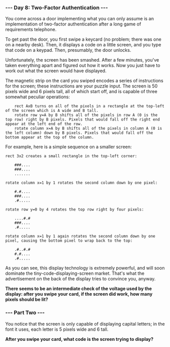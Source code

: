 ### --- Day 8: Two-Factor Authentication ---

You come across a door implementing what you can only assume is an implementation of two-factor authentication after a long game of requirements telephone.

To get past the door, you first swipe a keycard (no problem; there was one on a nearby desk). Then, it displays a code on a little screen, and you type that code on a keypad. Then, presumably, the door unlocks.

Unfortunately, the screen has been smashed. After a few minutes, you've taken everything apart and figured out how it works. Now you just have to work out what the screen would have displayed.

The magnetic strip on the card you swiped encodes a series of instructions for the screen; these instructions are your puzzle input. The screen is 50 pixels wide and 6 pixels tall, all of which start off, and is capable of three somewhat peculiar operations:
```
    rect AxB turns on all of the pixels in a rectangle at the top-left of the screen which is A wide and B tall.
    rotate row y=A by B shifts all of the pixels in row A (0 is the top row) right by B pixels. Pixels that would fall off the right end appear at the left end of the row.
    rotate column x=A by B shifts all of the pixels in column A (0 is the left column) down by B pixels. Pixels that would fall off the bottom appear at the top of the column.
```
For example, here is a simple sequence on a smaller screen:

    rect 3x2 creates a small rectangle in the top-left corner:
```
    ###....
    ###....
    .......
```
    rotate column x=1 by 1 rotates the second column down by one pixel:
```
    #.#....
    ###....
    .#.....
```
    rotate row y=0 by 4 rotates the top row right by four pixels:
```
    ....#.#
    ###....
    .#.....
```
    rotate column x=1 by 1 again rotates the second column down by one pixel, causing the bottom pixel to wrap back to the top:
```
    .#..#.#
    #.#....
    .#.....
```
As you can see, this display technology is extremely powerful, and will soon dominate the tiny-code-displaying-screen market. That's what the advertisement on the back of the display tries to convince you, anyway.

**There seems to be an intermediate check of the voltage used by the display: after you swipe your card, if the screen did work, how many pixels should be lit?**

### --- Part Two ---

You notice that the screen is only capable of displaying capital letters; in the font it uses, each letter is 5 pixels wide and 6 tall.

**After you swipe your card, what code is the screen trying to display?**
